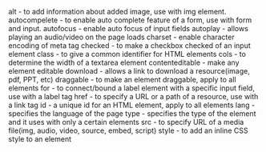 alt - to add information about added image, use with img element.
autocompelete - to enable auto complete feature of a form, use with form and input.
autofocus - enable auto focus of input fields
autoplay - allows playing an audio/video on the page loads
charset - enable character encoding of meta tag
checked - to make a checkbox checked of an input element
class - to give a common identifier for HTML elements
cols - to determine the width of a textarea element
contenteditable - make any element editable
download - allows a link to download a resource(image, pdf, PPT, etc)
draggable - to make an element draggable, apply to all elements
for - to connect/bound a label element with a specific input field, use with a label tag
href - to specify a URL or a path of a resource, use with a link tag
id - a unique id for an HTML element, apply to all elements
lang - specifies the language of the page
type - specifies the type of the element and it uses with only a certain elements
src - to specify URL of a media file(img, audio, video, source, embed, script)
style - to add an inline CSS style to an element
